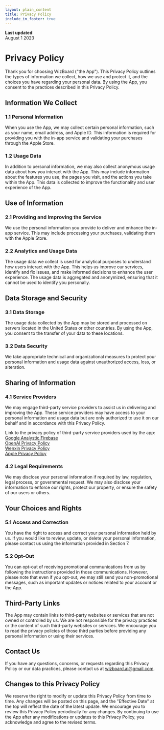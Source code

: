 ```yaml
---
layout: plain_content
title: Privacy Policy
include_in_footer: true
---
```


**Last updated**  
August 1 2023

# Privacy Policy
Thank you for choosing WizBoard  ("the App"). This Privacy Policy outlines the types of information we collect, how we use and protect it, and the choices you have regarding your personal data. By using the App, you consent to the practices described in this Privacy Policy.
<br>

## Information We Collect
### 1.1 Personal Information
When you use the App, we may collect certain personal information, such as your name, email address, and Apple ID. This information is required for providing you with the in-app service and validating your purchases through the Apple Store.

### 1.2 Usage Data
In addition to personal information, we may also collect anonymous usage data about how you interact with the App. This may include information about the features you use, the pages you visit, and the actions you take within the App. This data is collected to improve the functionality and user experience of the App.
<br>

## Use of Information
### 2.1  Providing and Improving the Service
We use the personal information you provide to deliver and enhance the in-app service. This may include processing your purchases, validating them with the Apple Store.

### 2.2  Analytics and Usage Data
The usage data we collect is used for analytical purposes to understand how users interact with the App. This helps us improve our services, identify and fix issues, and make informed decisions to enhance the user experience. The usage data is aggregated and anonymized, ensuring that it cannot be used to identify you personally.
<br>

## Data Storage and Security
### 3.1  Data Storage
The usage data collected by the App may be stored and processed on servers located in the United States or other countries. By using the App, you consent to the transfer of your data to these locations.
<br>

### 3.2  Data Security
We take appropriate technical and organizational measures to protect your personal information and usage data against unauthorized access, loss, or alteration. 

## Sharing of Information
### 4.1  Service Providers
We may engage third-party service providers to assist us in delivering and improving the App. These service providers may have access to your personal information and usage data but are only authorized to use it on our behalf and in accordance with this Privacy Policy.

Link to the privacy policy of third-party service providers used by the app: <br>
[Google Analystic Firebase](https://firebase.google.com/support/privacy) <br>
[OpenAI Privacy Policy](https://openai.com/policies/privacy-policy) <br>
[Wenxin Privacy Policy](https://wenxin.baidu.com/AIDP/wenxin/Yl6th25am) <br>
[Apple Privacy Policy](https://www.apple.com/legal/privacy/en-ww/) <br>

### 4.2  Legal Requirements
We may disclose your personal information if required by law, regulation, legal process, or governmental request. We may also disclose your information to enforce our rights, protect our property, or ensure the safety of our users or others.

## Your Choices and Rights
### 5.1  Access and Correction
You have the right to access and correct your personal information held by us. If you would like to review, update, or delete your personal information, please contact us using the information provided in Section 7.
### 5.2   Opt-Out
You can opt-out of receiving promotional communications from us by following the instructions provided in those communications. However, please note that even if you opt-out, we may still send you non-promotional messages, such as important updates or notices related to your account or the App.

## Third-Party Links
The App may contain links to third-party websites or services that are not owned or controlled by us. We are not responsible for the privacy practices or the content of such third-party websites or services. We encourage you to read the privacy policies of those third parties before providing any personal information or using their services.

## Contact Us
If you have any questions, concerns, or requests regarding this Privacy Policy or our data practices, please contact us at wizboard.ai@gmail.com.

## Changes to this Privacy Policy
We reserve the right to modify or update this Privacy Policy from time to time. Any changes will be posted on this page, and the "Effective Date" at the top will reflect the date of the latest update. We encourage you to review this Privacy Policy periodically for any changes.
By continuing to use the App after any modifications or updates to this Privacy Policy, you acknowledge and agree to the revised terms.

